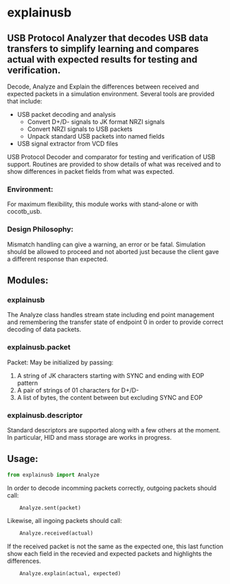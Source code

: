 # explainusb
## USB Protocol Analyzer that decodes USB data transfers to simplify learning and compares actual with expected results for testing and verification.

Decode, Analyze and Explain the differences between received and expected packets in a simulation environment.
Several tools are provided that include:
* USB packet decoding and analysis
  * Convert D+/D- signals to JK format NRZI signals
  * Convert NRZI signals to USB packets
  * Unpack standard USB packets into named fields
* USB signal extractor from VCD files

USB Protocol Decoder and comparator for testing and verification of USB
support. Routines are provided to show details of what was received and
to show differences in packet fields from what was expected.

### Environment:
For maximum flexibility, this module works with stand-alone or with cocotb_usb.

### Design Philosophy:
Mismatch handling can give a warning, an error or be fatal.
Simulation should be allowed to proceed and not aborted just because
the client gave a different response than expected.

## Modules:
### explainusb
The Analyze class handles stream state including end point management and
remembering the transfer state of endpoint 0 in order to provide correct
decoding of data packets.
### explainusb.packet
Packet: May be initialized by passing:
1. A string of JK characters starting with SYNC and ending with EOP pattern
2. A pair of strings of 01 characters for D+/D-
3. A list of bytes, the content between but excluding SYNC and EOP
### explainusb.descriptor
Standard descriptors are supported along with a few others at the moment.
In particular, HID and mass storage are works in progress.

## Usage:
```Python
from explainusb import Analyze
```

In order to decode incomming packets correctly, outgoing packets should call:
```Python
    Analyze.sent(packet)
```

Likewise, all ingoing packets should call:
```Python
    Analyze.received(actual)
```

If the received packet is not the same as the expected one, this last function
show each field in the recevied and expected packets and highlights the
differences.
```Python
    Analyze.explain(actual, expected)
```
